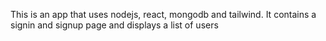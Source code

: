 
This is an app that uses nodejs, react, mongodb and tailwind. It contains a signin and signup page and displays a list of users
